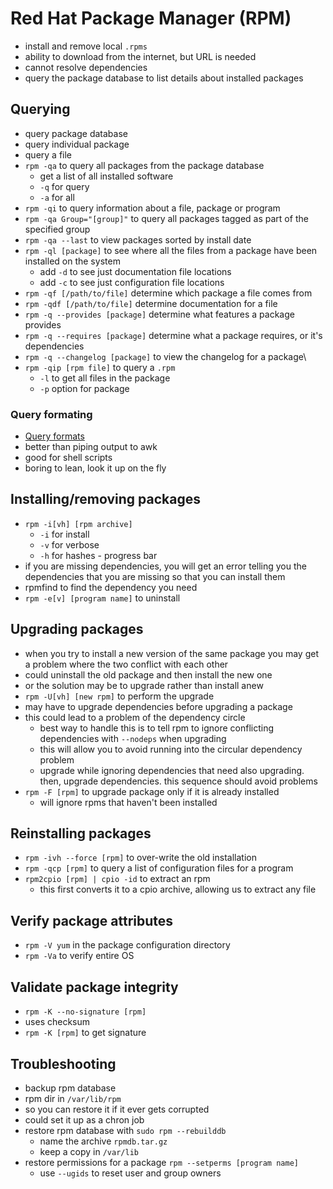 # Red Hat Package Manager (RPM)
- install and remove local `.rpms`
- ability to download from the internet, but URL is needed 
- cannot resolve dependencies 
- query the package database to list details about installed packages

## Querying
- query package database 
- query individual package 
- query a file
- `rpm -qa` to query all packages from the package database
  - get a list of all installed software
  - `-q` for query 
  - `-a` for all 
- `rpm -qi` to query information about a file, package or program
- `rpm -qa Group="[group]"` to query all packages tagged as part of the specified group
- `rpm -qa --last` to view packages sorted by install date
- `rpm -ql [package]` to see where all the files from a package have been installed on the system
  - add `-d` to see just documentation file locations 
  - add `-c` to see just configuration file locations
- `rpm -qf [/path/to/file]` determine which package a file comes from
- `rpm -qdf [/path/to/file]` determine documentation for a file
- `rpm -q --provides [package]` determine what features a package provides
- `rpm -q --requires [package]` determine what a package requires, or it's dependencies
- `rpm -q --changelog [package]` to view the changelog for a package\
- `rpm -qip [rpm file]` to query a `.rpm`
  - `-l` to get all files in the package
  - `-p` option for package

### Query formating
- [Query formats](https://rpm-software-management.github.io/rpm/manual/queryformat.html)
- better than piping output to awk
- good for shell scripts
- boring to lean, look it up on the fly

## Installing/removing packages
- `rpm -i[vh] [rpm archive]`
  - `-i` for install 
  - `-v` for verbose
  - `-h` for hashes - progress bar
- if you are missing dependencies, you will get an error telling you the dependencies that you are missing so that you can install them
- rpmfind to find the dependency you need
- `rpm -e[v] [program name]` to uninstall

## Upgrading packages
- when you try to install a new version of the same package you may get a problem where the two conflict with each other
- could uninstall the old package and then install the new one
- or the solution may be to upgrade rather than install anew
- `rpm -U[vh] [new rpm]` to perform the upgrade
- may have to upgrade dependencies before upgrading a package
- this could lead to a problem of the dependency circle
  - best way to handle this is to tell rpm to ignore conflicting dependencies with `--nodeps` when upgrading
  - this will allow you to avoid running into the circular dependency problem
  - upgrade while ignoring dependencies that need also upgrading. then, upgrade dependencies. this sequence should avoid problems
- `rpm -F [rpm]` to upgrade package only if it is already installed 
  - will ignore rpms that haven't been installed

## Reinstalling packages
- `rpm -ivh --force [rpm]` to over-write the old installation
- `rpm -qcp [rpm]` to query a list of configuration files for a program
- `rpm2cpio [rpm] | cpio -id` to extract an rpm
  - this first converts it to a cpio archive, allowing us to extract any file

## Verify package attributes
- `rpm -V yum` in the package configuration directory
- `rpm -Va` to verify entire OS

## Validate package integrity
- `rpm -K --no-signature [rpm]`
- uses checksum
- `rpm -K [rpm]` to get signature

## Troubleshooting
- backup rpm database 
- rpm dir in `/var/lib/rpm`
- so you can restore it if it ever gets corrupted
- could set it up as a chron job
- restore rpm database with `sudo rpm --rebuilddb`
  - name the archive `rpmdb.tar.gz`
  - keep a copy in `/var/lib`
- restore permissions for a package `rpm --setperms [program name]`
  - use `--ugids` to reset user and group owners